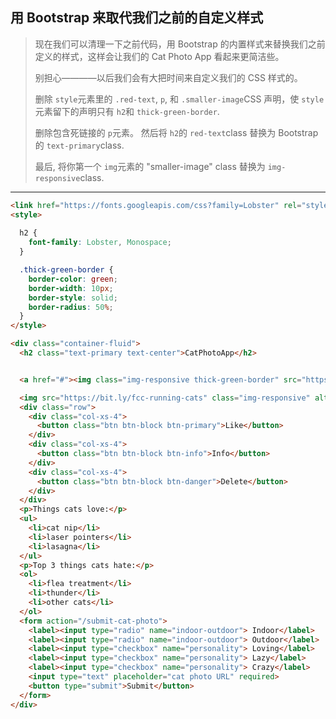 ## 用 Bootstrap 来取代我们之前的自定义样式

> 现在我们可以清理一下之前代码，用 Bootstrap 的内置样式来替换我们之前定义的样式，这样会让我们的 Cat Photo App 看起来更简洁些。
>
> 别担心————以后我们会有大把时间来自定义我们的 CSS 样式的。
>
> 删除 `style`元素里的 `.red-text`, `p`, 和 `.smaller-image`CSS 声明，使 `style`元素留下的声明只有 `h2`和 `thick-green-border`.
>
> 删除包含死链接的 `p`元素。 然后将 `h2`的 `red-text`class 替换为 Bootstrap 的 `text-primary`class.
>
> 最后, 将你第一个 `img`元素的 "smaller-image" class 替换为 `img-responsive`class.

---

```html
<link href="https://fonts.googleapis.com/css?family=Lobster" rel="stylesheet" type="text/css">
<style>
  
  h2 {
    font-family: Lobster, Monospace;
  }

  .thick-green-border {
    border-color: green;
    border-width: 10px;
    border-style: solid;
    border-radius: 50%;
  }
</style>

<div class="container-fluid">
  <h2 class="text-primary text-center">CatPhotoApp</h2>


  <a href="#"><img class="img-responsive thick-green-border" src="https://bit.ly/fcc-relaxing-cat" alt="A cute orange cat lying on its back."></a>

  <img src="https://bit.ly/fcc-running-cats" class="img-responsive" alt="Three kittens running towards the camera.">
  <div class="row">
    <div class="col-xs-4">
      <button class="btn btn-block btn-primary">Like</button>
    </div>
    <div class="col-xs-4">
      <button class="btn btn-block btn-info">Info</button>
    </div>
    <div class="col-xs-4">
      <button class="btn btn-block btn-danger">Delete</button>
    </div>
  </div>
  <p>Things cats love:</p>
  <ul>
    <li>cat nip</li>
    <li>laser pointers</li>
    <li>lasagna</li>
  </ul>
  <p>Top 3 things cats hate:</p>
  <ol>
    <li>flea treatment</li>
    <li>thunder</li>
    <li>other cats</li>
  </ol>
  <form action="/submit-cat-photo">
    <label><input type="radio" name="indoor-outdoor"> Indoor</label>
    <label><input type="radio" name="indoor-outdoor"> Outdoor</label>
    <label><input type="checkbox" name="personality"> Loving</label>
    <label><input type="checkbox" name="personality"> Lazy</label>
    <label><input type="checkbox" name="personality"> Crazy</label>
    <input type="text" placeholder="cat photo URL" required>
    <button type="submit">Submit</button>
  </form>
</div>
```

